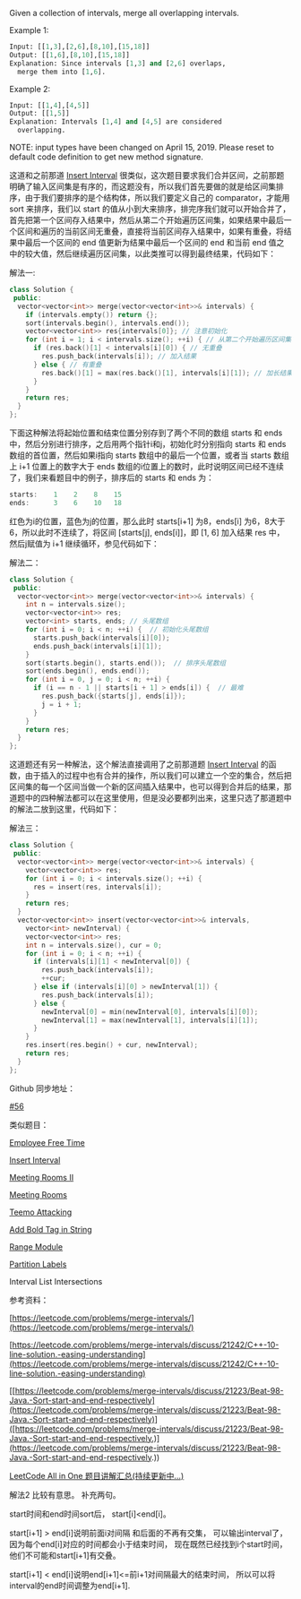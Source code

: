 Given a collection of intervals, merge all overlapping intervals.

Example 1:

```python
Input: [[1,3],[2,6],[8,10],[15,18]]
Output: [[1,6],[8,10],[15,18]]
Explanation: Since intervals [1,3] and [2,6] overlaps,
  merge them into [1,6].
```

Example 2:

```python
Input: [[1,4],[4,5]]
Output: [[1,5]]
Explanation: Intervals [1,4] and [4,5] are considered
  overlapping.
```

NOTE: input types have been changed on April 15, 2019. Please reset to default code definition to get new method signature.

这道和之前那道 [Insert Interval](http://www.cnblogs.com/grandyang/p/4367569.html) 很类似，这次题目要求我们合并区间，之前那题明确了输入区间集是有序的，而这题没有，所以我们首先要做的就是给区间集排序，由于我们要排序的是个结构体，所以我们要定义自己的 comparator，才能用 sort 来排序，我们以 start 的值从小到大来排序，排完序我们就可以开始合并了，首先把第一个区间存入结果中，然后从第二个开始遍历区间集，如果结果中最后一个区间和遍历的当前区间无重叠，直接将当前区间存入结果中，如果有重叠，将结果中最后一个区间的 end 值更新为结果中最后一个区间的 end 和当前 end 值之中的较大值，然后继续遍历区间集，以此类推可以得到最终结果，代码如下：

解法一:

```cpp
class Solution {
 public:
  vector<vector<int>> merge(vector<vector<int>>& intervals) {
    if (intervals.empty()) return {};
    sort(intervals.begin(), intervals.end());
    vector<vector<int>> res{intervals[0]}; // 注意初始化
    for (int i = 1; i < intervals.size(); ++i) { // 从第二个开始遍历区间集
      if (res.back()[1] < intervals[i][0]) { // 无重叠
        res.push_back(intervals[i]); // 加入结果
      } else { // 有重叠
        res.back()[1] = max(res.back()[1], intervals[i][1]); // 加长结果最后一个值
      }
    }
    return res;
  }
};
```

下面这种解法将起始位置和结束位置分别存到了两个不同的数组 starts 和 ends 中，然后分别进行排序，之后用两个指针i和j，初始化时分别指向 starts 和 ends 数组的首位置，然后如果i指向 starts 数组中的最后一个位置，或者当 starts 数组上 i+1 位置上的数字大于 ends 数组的i位置上的数时，此时说明区间已经不连续了，我们来看题目中的例子，排序后的 starts 和 ends 为：

```cpp
starts:    1    2    8    15
ends:      3    6    10   18
```

红色为i的位置，蓝色为j的位置，那么此时 starts[i+1] 为8，ends[i] 为6，8大于6，所以此时不连续了，将区间 [starts[j], ends[i]]，即 [1, 6] 加入结果 res 中，然后j赋值为 i+1 继续循环，参见代码如下：

解法二：

```cpp
class Solution {
 public:
  vector<vector<int>> merge(vector<vector<int>>& intervals) {
    int n = intervals.size();
    vector<vector<int>> res;
    vector<int> starts, ends; // 头尾数组
    for (int i = 0; i < n; ++i) {  // 初始化头尾数组
      starts.push_back(intervals[i][0]);
      ends.push_back(intervals[i][1]);
    }
    sort(starts.begin(), starts.end());  // 排序头尾数组
    sort(ends.begin(), ends.end());
    for (int i = 0, j = 0; i < n; ++i) {
      if (i == n - 1 || starts[i + 1] > ends[i]) {  // 最难
        res.push_back({starts[j], ends[i]});
        j = i + 1;
      }
    } 
    return res;
  }
};
```

这道题还有另一种解法，这个解法直接调用了之前那道题 [Insert Interval](http://www.cnblogs.com/grandyang/p/4367569.html) 的函数，由于插入的过程中也有合并的操作，所以我们可以建立一个空的集合，然后把区间集的每一个区间当做一个新的区间插入结果中，也可以得到合并后的结果，那道题中的四种解法都可以在这里使用，但是没必要都列出来，这里只选了那道题中的解法二放到这里，代码如下：

解法三：

```cpp
class Solution {
 public:
  vector<vector<int>> merge(vector<vector<int>>& intervals) {
    vector<vector<int>> res;
    for (int i = 0; i < intervals.size(); ++i) {
      res = insert(res, intervals[i]);
    }
    return res;
  }
  vector<vector<int>> insert(vector<vector<int>>& intervals,
    vector<int> newInterval) {
    vector<vector<int>> res;
    int n = intervals.size(), cur = 0;
    for (int i = 0; i < n; ++i) {
      if (intervals[i][1] < newInterval[0]) {
        res.push_back(intervals[i]);
        ++cur;
      } else if (intervals[i][0] > newInterval[1]) {
        res.push_back(intervals[i]);
      } else {
        newInterval[0] = min(newInterval[0], intervals[i][0]);
        newInterval[1] = max(newInterval[1], intervals[i][1]);
      }
    }
    res.insert(res.begin() + cur, newInterval);
    return res;
  }
};
```

Github 同步地址：

[#56](https://github.com/grandyang/leetcode/issues/56)

类似题目：

[Employee Free Time](http://www.cnblogs.com/grandyang/p/8552586.html)

[Insert Interval](http://www.cnblogs.com/grandyang/p/4367569.html)

[Meeting Rooms II](http://www.cnblogs.com/grandyang/p/5244720.html)

[Meeting Rooms](http://www.cnblogs.com/grandyang/p/5240774.html)

[Teemo Attacking](http://www.cnblogs.com/grandyang/p/6399408.html)

[Add Bold Tag in String](http://www.cnblogs.com/grandyang/p/7043394.html)

[Range Module](http://www.cnblogs.com/grandyang/p/8586531.html)

[Partition Labels](http://www.cnblogs.com/grandyang/p/8654822.html)

Interval List Intersections

参考资料：

[https://leetcode.com/problems/merge-intervals/](https://leetcode.com/problems/merge-intervals/)

[https://leetcode.com/problems/merge-intervals/discuss/21242/C++-10-line-solution.-easing-understanding](https://leetcode.com/problems/merge-intervals/discuss/21242/C++-10-line-solution.-easing-understanding)

[[https://leetcode.com/problems/merge-intervals/discuss/21223/Beat-98-Java.-Sort-start-and-end-respectively](https://leetcode.com/problems/merge-intervals/discuss/21223/Beat-98-Java.-Sort-start-and-end-respectively)]([https://leetcode.com/problems/merge-intervals/discuss/21223/Beat-98-Java.-Sort-start-and-end-respectively.)](https://leetcode.com/problems/merge-intervals/discuss/21223/Beat-98-Java.-Sort-start-and-end-respectively.))

[LeetCode All in One 题目讲解汇总(持续更新中...)](http://www.cnblogs.com/grandyang/p/4606334.html)

解法2 比较有意思。 补充两句。

start时间和end时间sort后， start[i]<end[i]。

start[i+1] > end[i]说明前面i对间隔 和后面的不再有交集， 可以输出interval了， 因为每个end[i]对应的时间都会小于结束时间， 现在既然已经找到i个start时间， 他们不可能和start[i+1]有交叠。

start[i+1] < end[i]说明end[i+1]<=前i+1对间隔最大的结束时间， 所以可以将interval的end时间调整为end[i+1].